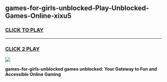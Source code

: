 
## games-for-girls-unblocked-Play-Unblocked-Games-Online-xixu5
<h3>
<a href="https://premium76.site?title=games-for-girls-unblocked&ref=24A">CLICK TO PLAY</a></h3>
<hr>

<h3>
<a href="https://premium76.site?title=games-for-girls-unblocked&ref=24A">CLICK 2 PLAY</a>
  
</h3>

<a href="https://premium76.site?title=games-for-girls-unblocked&ref=24A"><img src="https://clearcache.store/games.png"></a>


**games-for-girls-unblocked games unblocked: Your Gateway to Fun and Accessible Online Gaming**
